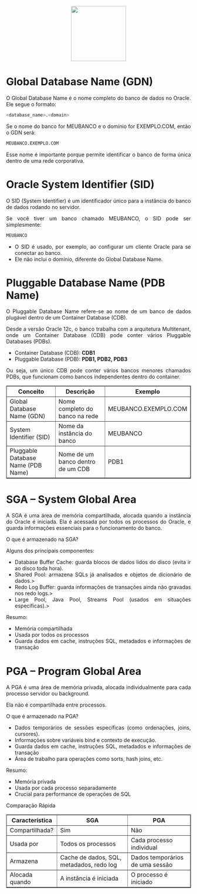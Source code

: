 <div align="center">

  <div>
    <img height = "150" width = "150" src="https://cdn.jsdelivr.net/gh/devicons/devicon@latest/icons/oracle/oracle-original.svg" />
  </div>
          
</div>

<h1>Global Database Name (GDN)</h1>

<p style="text-align: justify;">O Global Database Name é o nome completo do banco de dados no Oracle. Ele segue o formato:</p>

```bash
<database_name>.<domain>
```

<p style="text-align: justify;">Se o nome do banco for MEUBANCO e o domínio for EXEMPLO.COM, então o GDN será:</p>

```bash
MEUBANCO.EXEMPLO.COM
```

<p style="text-align: justify;">Esse nome é importante porque permite identificar o banco de forma única dentro de uma rede corporativa.</p>

<h1>Oracle System Identifier (SID)</h1>

<p style="text-align: justify;">O SID (System Identifier) é um identificador único para a instância do banco de dados rodando no servidor.</p>

<p style="text-align: justify;">Se você tiver um banco chamado MEUBANCO, o SID pode ser simplesmente:</p>

```bash
MEUBANCO
```

<ul>

  <li style="text-align: justify;">O SID é usado, por exemplo, ao configurar um cliente Oracle para se conectar ao banco.</li>

  <li style="text-align: justify;">Ele não inclui o domínio, diferente do Global Database Name.</li>

</ul>

<h1>Pluggable Database Name (PDB Name)</h1>

<p style="text-align: justify;">O Pluggable Database Name refere-se ao nome de um banco de dados plugável dentro de um Container Database (CDB).</p>

<p style="text-align: justify;">Desde a versão Oracle 12c, o banco trabalha com a arquitetura Multitenant, onde um Container Database (CDB) pode conter vários Pluggable Databases (PDBs).</p>

<ul>

  <li style="text-align: justify;">Container Database (CDB): <b>CDB1</b></li>

  <li style="text-align: justify;">Pluggable Database (PDB): <b>PDB1, PDB2, PDB3</b></li>

</ul>

<p style="text-align: justify;">Ou seja, um único CDB pode conter vários bancos menores chamados PDBs, que funcionam como bancos independentes dentro do container.</p>

<table border="1">
    <tr>
        <th>Conceito</th>
        <th>Descrição</th>
        <th>Exemplo</th>
    </tr>
    <tr>
        <td>Global Database Name (GDN)</td>
        <td>Nome completo do banco na rede</td>
        <td>MEUBANCO.EXEMPLO.COM</td>
    </tr>
    <tr>
        <td>System Identifier (SID)</td>
        <td>Nome da instância do banco</td>
        <td>MEUBANCO</td>
    </tr>
    <tr>
        <td>Pluggable Database Name (PDB Name)</td>
        <td>Nome de um banco dentro de um CDB</td>
        <td>PDB1</td>
    </tr>
</table>

<h1>SGA – System Global Area</h1>

<p style="text-align: justify;">A SGA é uma área de memória compartilhada, alocada quando a instância do Oracle é iniciada.
Ela é acessada por todos os processos do Oracle, e guarda informações essenciais para o funcionamento do banco.</p>

<p style="text-align: justify;">O que é armazenado na SGA?</p>

<p style="text-align: justify;">Alguns dos principais componentes:</p>

<ul>

  <li style="text-align: justify;">Database Buffer Cache: guarda blocos de dados lidos do disco (evita ir ao disco toda hora).</li>

  <li style="text-align: justify;">Shared Pool: armazena SQLs já analisados e objetos de dicionário de dados.></li>

  <li style="text-align: justify;">Redo Log Buffer: guarda informações de transações ainda não gravadas nos redo logs.></li>

  <li style="text-align: justify;">Large Pool, Java Pool, Streams Pool (usados em situações específicas).></li>

</ul>

<p style="text-align: justify;">Resumo:</p>

<ul>

  <li style="text-align: justify;">Memória compartilhada</li>

  <li style="text-align: justify;">Usada por todos os processos</li>

  <li style="text-align: justify;">Guarda dados em cache, instruções SQL, metadados e informações de transação</li>

</ul>

<h1>PGA – Program Global Area</h1>

<p style="text-align: justify;">A PGA é uma área de memória privada, alocada individualmente para cada processo servidor ou background.</p>

<p style="text-align: justify;">Ela não é compartilhada entre processos.</p>

<p style="text-align: justify;">O que é armazenado na PGA?</p>

<ul>

  <li style="text-align: justify;">Dados temporários de sessões específicas (como ordenações, joins, cursores).</li>

  <li style="text-align: justify;">Informações sobre variáveis bind e contexto de execução.</li>

  <li style="text-align: justify;">Guarda dados em cache, instruções SQL, metadados e informações de transação</li>

  <li style="text-align: justify;">Área de trabalho para operações como sorts, hash joins, etc.</li>

</ul>

<p style="text-align: justify;">Resumo:</p>

<ul>

  <li style="text-align: justify;">Memória privada</li>

  <li style="text-align: justify;">Usada por cada processo separadamente</li>

  <li style="text-align: justify;">Crucial para performance de operações de SQL</li>

</ul>

<p style="text-align: justify;">Comparação Rápida</p>

<table border="1">
    <tr>
        <th>Característica</th>
        <th>SGA</th>
        <th>PGA</th>
    </tr>
    <tr>
        <td>Compartilhada?</td>
        <td>Sim	</td>
        <td>Não</td>
    </tr>
    <tr>
        <td>Usada por</td>
        <td>Todos os processos	</td>
        <td>Cada processo individual</td>
    </tr>
    <tr>
        <td>Armazena</td>
        <td>Cache de dados, SQL, metadados, redo log</td>
        <td>Dados temporários de uma sessão</td>
    </tr>
    <tr>
        <td>Alocada quando</td>
        <td>A instância é iniciada</td>
        <td>O processo é iniciado</td>
    </tr>
</table>